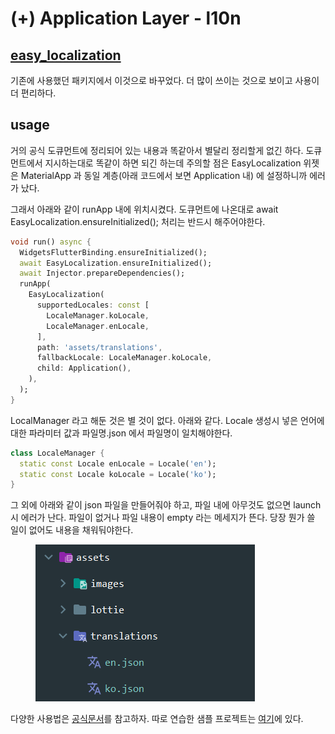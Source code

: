 # (+) Application Layer - l10n

## [easy\_localization](https://pub.dev/packages/easy\_localization)

기존에 사용했던 패키지에서 이것으로 바꾸었다. 더 많이 쓰이는 것으로 보이고 사용이 더 편리하다.



## usage

거의 공식 도큐먼트에 정리되어 있는 내용과 똑같아서 별달리 정리할게 없긴 하다. 도큐먼트에서 지시하는대로 똑같이 하면 되긴 하는데 주의할 점은 EasyLocalization 위젯은 MaterialApp 과 동일 계층(아래 코드에서 보면 Application 내) 에 설정하니까 에러가 났다.

그래서 아래와 같이 runApp 내에 위치시켰다. 도큐먼트에 나온대로 await EasyLocalization.ensureInitialized(); 처리는 반드시 해주어야한다.

```dart
void run() async {
  WidgetsFlutterBinding.ensureInitialized();
  await EasyLocalization.ensureInitialized();
  await Injector.prepareDependencies();
  runApp(
    EasyLocalization(
      supportedLocales: const [
        LocaleManager.koLocale,
        LocaleManager.enLocale,
      ],
      path: 'assets/translations',
      fallbackLocale: LocaleManager.koLocale,
      child: Application(),
    ),
  );
}
```

LocalManager 라고 해둔 것은 별 것이 없다. 아래와 같다. Locale 생성시 넣은 언어에 대한 파라미터 값과 파일명.json 에서 파일명이 일치해야한다.

```dart
class LocaleManager {
  static const Locale enLocale = Locale('en');
  static const Locale koLocale = Locale('ko');
}
```



그 외에 아래와 같이 json 파일을 만들어줘야  하고, 파일 내에 아무것도 없으면 launch 시 에러가 난다. 파일이 없거나 파일 내용이 empty 라는 메세지가 뜬다. 당장 뭔가 쓸 일이 없어도 내용을 채워둬야한다.

<figure><img src="../../../.gitbook/assets/image (39).png" alt=""><figcaption></figcaption></figure>

다양한 사용법은 [공식문서](https://pub.dev/packages/easy\_localization)를 참고하자. 따로 연습한 샘플 프로젝트는 [여기](https://github.com/fistkim101/flutter\_i18n\_sample/tree/master/assets/translations)에 있다.
